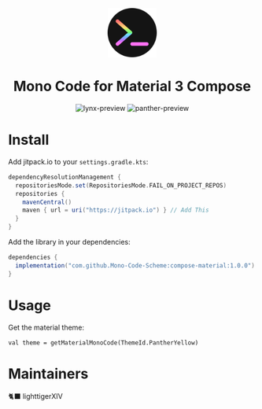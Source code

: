 <div align="center">

  <img src="https://raw.githubusercontent.com/Mono-Code-Scheme/assets/refs/heads/main/logos/logo-round.svg" width="100"> 

  # Mono Code for Material 3 Compose
  <img width="200" alt="lynx-preview" src="https://github.com/user-attachments/assets/e20e1c82-fc62-4618-b725-28dee0d2bedb" />
  
  <img width="200" alt="panther-preview" src="https://github.com/user-attachments/assets/70085599-81b5-497f-ba56-5a38a0920022" />

  
</div>

# Install

Add jitpack.io to your `settings.gradle.kts`:
```gradle
dependencyResolutionManagement {
  repositoriesMode.set(RepositoriesMode.FAIL_ON_PROJECT_REPOS)
  repositories {
    mavenCentral()
    maven { url = uri("https://jitpack.io") } // Add This
  }
}
```

Add the library in your dependencies:
```gradle
dependencies {
  implementation("com.github.Mono-Code-Scheme:compose-material:1.0.0")
}
```

# Usage
Get the material theme:
```
val theme = getMaterialMonoCode(ThemeId.PantherYellow)
```

# Maintainers
🐈‍⬛ lighttigerXIV
